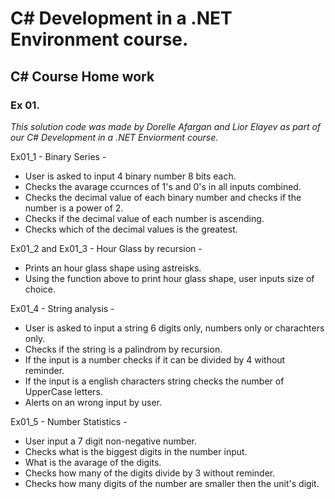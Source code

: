 # C# Development in a .NET Environment  course.
## C# Course Home work
### Ex 01.

_This solution code was made by Dorelle Afargan and Lior Elayev as part of our C# Development in a .NET Enviorment course._

Ex01_1 -
Binary Series -
* User is asked to input 4 binary number 8 bits each.
* Checks the avarage ccurnces of 1's and 0's in all inputs combined.
* Checks the decimal value of each binary number and checks if the number is a power of 2.
* Checks if the decimal value of each number is ascending.
* Checks which of the decimal values is the greatest.

Ex01_2 and Ex01_3 - 
Hour Glass by recursion - 
* Prints an hour glass shape using astreisks.
* Using the function above to print hour glass shape, user inputs size of choice. 

Ex01_4 - 
String analysis - 
* User is asked to input a string 6 digits only, numbers only or charachters only.
* Checks if the string is a palindrom by recursion.
* If the input is a number checks if it can be divided by 4 without reminder.
* If the input is a english characters string checks the number of UpperCase letters.
* Alerts on an wrong input by user.

Ex01_5 - 
Number Statistics - 
* User input a 7 digit non-negative number.
* Checks what is the biggest digits in the number input.
* What is the avarage of the digits.
* Checks how many of the digits divide by 3 without reminder.
* Checks how many digits of the number are smaller then the unit's digit.
